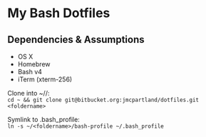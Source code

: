 # My Bash Dotfiles
  
## Dependencies & Assumptions
- OS X  
- Homebrew  
- Bash v4  
- iTerm (xterm-256)  
  
Clone into ~/<foldername>/:  
`cd ~ && git clone git@bitbucket.org:jmcpartland/dotfiles.git <foldername>`  
  
Symlink to .bash_profile:  
`ln -s ~/<foldername>/bash-profile ~/.bash_profile`
